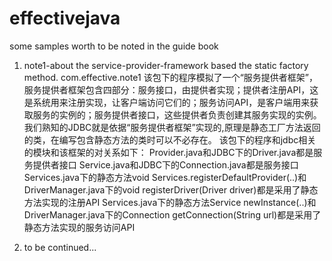 effectivejava
=============

some samples worth to be noted in the guide book

1. note1-about the service-provider-framework based the static factory method.
   com.effective.note1 该包下的程序模拟了一个“服务提供者框架”，服务提供者框架包含四部分：服务接口，由提供者实现；提供者注册API，这是系统用来注册实现，让客户端访问它们的；服务访问API，是客户端用来获取服务的实例的；服务提供者接口，这些提供者负责创建其服务实现的实例。我们熟知的JDBC就是依据“服务提供者框架”实现的,原理是静态工厂方法返回的类，在编写包含静态方法的类时可以不必存在。
    该包下的程序和jdbc相关的模块和该框架的对关系如下：
    Provider.java和JDBC下的Driver.java都是服务提供者接口
    Service.java和JDBC下的Connection.java都是服务接口
    Services.java下的静态方法void Services.registerDefaultProvider(..)和DriverManager.java下的void registerDriver(Driver driver)都是采用了静态方法实现的注册API
    Services.java下的静态方法Service newInstance(..)和DriverManager.java下的Connection getConnection(String url)都是采用了静态方法实现的服务访问API

2. to be continued...
